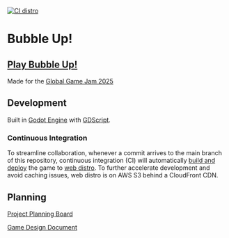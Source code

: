 [![CI distro](https://github.com/outrightmental/ggj25-bubble-up/actions/workflows/ci_distro.yaml/badge.svg)](https://github.com/outrightmental/ggj25-bubble-up/actions/workflows/ci_distro.yaml)

# Bubble Up!

## [Play Bubble Up!](https://bubbleup.game.outright.io/)

Made for the [Global Game Jam 2025](https://globalgamejam.org/)

## Development

Built in [Godot Engine](https://godotengine.org/) with [GDScript](https://docs.godotengine.org/en/stable/getting_started/scripting/gdscript/gdscript_basics.html).

### Continuous Integration

To streamline collaboration, whenever a commit arrives to the main branch of this repository, continuous integration (CI)
will automatically [build and deploy](.github/workflows/ci_distro.yaml) the game to [web distro](https://bubbleup.game.outright.io/).
To further accelerate development and avoid caching issues, web distro is on AWS S3 behind a CloudFront CDN.

## Planning

[Project Planning Board](https://github.com/orgs/outrightmental/projects/3)

[Game Design Document](https://docs.google.com/document/d/1g5JiKOtvELIJ4hxtOLf85_iAelxOdMFgVLmL_Qs7VBM/edit?tab=t.0)
